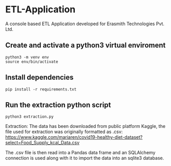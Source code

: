 # ETL-Application
A console based ETL Application developed for Erasmith Technologies Pvt. Ltd. 

## Create and activate a python3 virtual enviroment
```
python3 -m venv env
source env/bin/activate
```

## Install dependencies 
```pip install -r requirements.txt```

## Run the extraction python script
```python3 extraction.py```


Extraction: The data has been downloaded from public platform Kaggle, the file used for extraction was originally formatted as .csv:
https://www.kaggle.com/mariaren/covid19-healthy-diet-dataset?select=Food_Supply_kcal_Data.csv

The .csv file is then read into a Pandas data frame and an SQLAlchemy connection is used along with it to import the data into an sqlite3 database.

